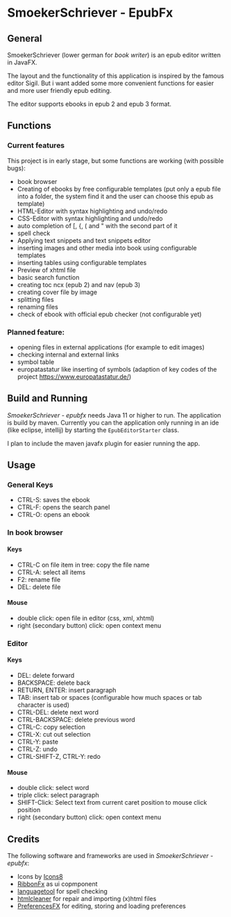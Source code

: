 # SmoekerSchriever - EpubFx
## General
SmoekerSchriever (lower german for _book writer_) is an epub editor written in JavaFX.

The layout and the functionality of this application is inspired by the famous editor Sigil. But i want added some more convenient functions for easier and more user friendly epub editing. 

The editor supports ebooks in epub 2 and epub 3 format. 

## Functions
### Current features
This project is in early stage, but some functions are working (with possible bugs):

- book browser
- Creating of ebooks by free configurable templates (put only a epub file into a folder, the system find it and the user can choose this epub as template)
- HTML-Editor with syntax highlighting and undo/redo
- CSS-Editor with syntax highlighting and undo/redo
- auto completion of [, {, ( and " with the second part of it
- spell check
- Applying text snippets and text snippets editor  
- inserting images and other media into book using configurable templates 
- inserting tables using configurable templates
- Preview of xhtml file
- basic search function
- creating toc ncx (epub 2) and nav (epub 3)
- creating cover file by image
- splitting files
- renaming files
- check of ebook with official epub checker (not configurable yet)

### Planned feature:

- opening files in external applications (for example to edit images)
- checking internal and external links
- symbol table 
- europatastatur like inserting of symbols (adaption of key codes of the project https://www.europatastatur.de/)

## Build and Running

*SmoekerSchriever - epubfx* needs Java 11 or higher to run. The application is build by maven. Currently you can the application only running in an ide (like eclipse, intellij) by starting the `EpubEditorStarter` class. 

I plan to include the maven javafx plugin for easier running the app.  

## Usage
### General Keys
- CTRL-S: saves the ebook
- CTRL-F: opens the search panel
- CTRL-O: opens an ebook

### In book browser
#### Keys 
- CTRL-C on file item in tree: copy the file name
- CTRL-A: select all items
- F2: rename file
- DEL: delete file

#### Mouse
- double click: open file in editor (css, xml, xhtml)
- right (secondary button) click: open context menu  

### Editor 
#### Keys 
- DEL: delete forward
- BACKSPACE: delete back
- RETURN, ENTER: insert paragraph
- TAB: insert tab or spaces (configurable how much spaces or tab character is used)
- CTRL-DEL: delete next word
- CTRL-BACKSPACE: delete previous word
- CTRL-C: copy selection 
- CTRL-X: cut out selection
- CTRL-Y: paste
- CTRL-Z: undo
- CTRL-SHIFT-Z, CTRL-Y: redo

#### Mouse
- double click: select word
- triple click: select paragraph  
- SHIFT-Click: Select text from current caret position to mouse click position
- right (secondary button) click: open context menu

## Credits
The following software and frameworks are used in *SmoekerSchriever - epubfx*:
* Icons by [Icons8](https://icons8.com)
* [RibbonFx](https://pixelduke.com/fxribbon/) as ui copmponent 
* [languagetool](http://languagetool.org) for spell checking
* [htmlcleaner](https://sourceforge.net/projects/htmlcleaner/) for repair and importing (x)html files
* [PreferencesFX](https://github.com/dlsc-software-consulting-gmbh/PreferencesFX) for editing, storing and loading preferences



